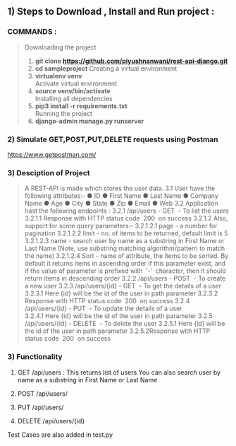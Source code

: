 ## 1) Steps to Download ,  Install and Run project :

### COMMANDS :
>Downloading the project
>1) **git clone https://github.com/piyushnanwani/rest-api-django.git** 
>2) **cd sampleproject**
>Creating a virtual environment
>3) **virtualenv venv**      
>Activate virtual environment
>4) **source venv/bin/activate**     
>Installing all dependencies
>5) **pip3 install -r requirements.txt**       
>Running the project
>6) **django-admin manage.py runserver**


### 2) Simulate GET,POST,PUT,DELETE requests using Postman

https://www.getpostman.com/

### 3) Desciption of Project
>A REST-API is made which stores the user data.
  3.1 User have the following attributes:-
  ● ID
  ● First Name
  ● Last Name
  ● Company Name
  ● Age
  ● City
  ● State
  ● Zip
  ● Email
  ● Web
3.2 Application hast the following endpoints : 
  3.2.1 /api/users - GET​ ​ - To list the users
   3.2.1.1 Response with HTTP status code ​ 200 ​ on success
   3.2.1.2 Also, support for some query parameters:-
        3.2.1.2.1 page - a number for pagination
        3.2.1.2.2 limit - no. of items to be returned, default limit is 5
        3.2.1.2.3 name - search user by name as a substring in First Name or Last Name (Note, use substring
                  matching algorithm/pattern to match the name)
        3.2.1.2.4 Sort - name of attribute, the items to be sorted. By default it returns items in ascending order
                  if this parameter exist, and if the value of parameter is prefixed with ​ ‘-’ ​ character, then it
                  should return items in descending order
  3.2.2 /api/users - POST​ ​ - To create a new user
  3.2.3 /api/users/{id} - GET​ ​ - To get the details of a user
    3.2.3.1 Here {id} will be the id of the user in path parameter
    3.2.3.2 Response with HTTP status code ​ 200 ​ on success
  3.2.4 /api/users/{id} - PUT​ ​ - To update the details of a user  
    3.2.4.1 Here {id} will be the id of the user in path parameter
  3.2.5 /api/users/{id} - DELETE​ ​ - To delete the user
    3.2.5.1 Here {id} will be the id of the user in path parameter
    3.2.5.2Response with HTTP status code ​ 200 ​ on success

### 3) Functionality 

1) GET /api/users : This returns list of users
You can also search user by name as a substring in First Name or Last Name 

2) POST /api/users/ 

3) PUT /api/users/

4) DELETE /api/users/{id}

Test Cases are also added in test.py
